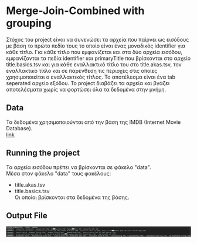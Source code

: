 # Merge-Join-Combined with grouping

Στόχος του project είναι να συνενώσει τα αρχεία που παίρνει ως εισόδους
με βάση το πρώτο πεδίο τους το οποίο είναι ένας μοναδικός identifier για κάθε
τίτλο. Για κάθε τίτλο που εμφανίζεται και στα δύο αρχεία εισόδου, εμφανίζονται
τα πεδία identifier και primaryTitle που βρίσκονται στο αρχείο title.basics.tsv
και για κάθε εναλλακτικό τίτλο του στο title.akas.tsv, τον εναλλακτικό τίτλο
και σε παρένθεση τις περιοχές στις οποίες χρησιμοποιείται ο εναλλακτικός τίτλος.
Το αποτέλεσμα είναι ένα tab seperated αρχείο εξόδου. Το project διαβάζει τα
αρχεία και βγάζει αποτελέσματα χωρίς να φορτώσει όλα τα δεδομένα στην μνήμη.

## Data

Τα δεδομένα χρησιμοποιούνται από την βάση της IMDB (Internet Movie Database).<br/>
[link](https://www.imdb.com/interfaces/)

## Running the project

Τα αρχεία εισόδου πρέπει να βρίσκονται σε φάκελο "data".<br/>
Μέσα στον φάκελο "data" τους φακέλους:
* title.akas.tsv
* title.basics.tsv<br/>
Οι οποίοι βρίσκονται στα δεδομένα της βάσης.

## Output File

![Alt Text](/output/result.png)
